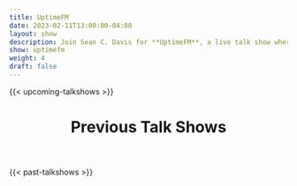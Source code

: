 ```yaml
---
title: UptimeFM
date: 2023-02-11T13:00:00-04:00
layout: show
description: Join Sean C. Davis for **UptimeFM**, a live talk show where you'll meet prominent members of the developer community and learn more about them and what they're working on these days. Can't make it live? Watch the recordings below.
show: uptimefm
weight: 4
draft: false
---
```


{{< upcoming-talkshows >}}

  <div class="mb-20">
    <header class="container px-6 pt-5 mx-auto">
      <h1 class="mb-2 text-5xl font-bold">Previous Talk Shows</h1>
    </header>
  </div>
{{< past-talkshows >}}